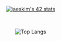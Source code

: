 

<div align="center">
  

 
  [![jaeskim's 42 stats](https://badge42.herokuapp.com/api/stats/pbolton)](https://github.com/AndrewTheTeacher/badge42)


</br>

![Top Langs](https://github-readme-stats.vercel.app/api/top-langs/?username=AndrewTheTeacher&langs_count=8&layout=compact&theme=gruvbox)

</div>
